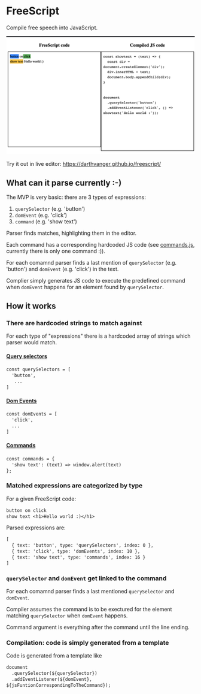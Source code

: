# FreeScript
Compile free speech into JavaScript.

![compilation demo](freescript.png?raw=true)

Try it out in live editor: https://darthvanger.github.io/freescript/

## What can it parse currently :-)
The MVP is very basic: there are 3 types of expressions:
1. `querySelector` (e.g. 'button')
2. `domEvent` (e.g. 'click')
3. `command` (e.g. 'show text')

Parser finds matches, highlighting them in the editor.

Each command has a corresponding hardcoded JS code  (see  [commands.js]( https://github.com/DarthVanger/freescript/blob/master/commands.js), currently there is only one command :)).

For each comamnd parser finds a last mention of `querySelector` (e.g. 'button') and `domEvent` (e.g. 'click')  in the text.

Complier simply generates JS code to execute the predefined command when `domEvent` happens for an element found by `querySelector`.

## How it works

### There are hardcoded strings to match against
For each type of "expressions" there is a hardcoded array of strings which parser would match.

#### [Query selectors](https://github.com/DarthVanger/freescript/blob/master/querySelectors.js)
```
const querySelectors = [
  'button',
   ...
]
```

#### [Dom Events](https://github.com/DarthVanger/freescript/blob/master/domEvents.js)
```
const domEvents = [
  'click',
  ...
]
```

#### [Commands](https://github.com/DarthVanger/freescript/blob/master/commands.js)
```
const commands = {
  'show text': (text) => window.alert(text)
};
```

### Matched expressions are categorized by type
For a given FreeScript code:
```
button on click
show text <h1>Hello world :)</h1>
```

Parsed expressions are:
```
[
  { text: 'button', type: 'querySelectors', index: 0 },
  { text: 'click', type: 'domEvents', index: 10 },
  { text: 'show text', type: 'commands', index: 16 }
]
```

### `querySelector` and `domEvent` get linked to the command

For each comamnd parser finds a last mentioned `querySelector` and `domEvent`.

Compiler assumes the command is to be exectured for the element matching `querySelector` when `domEvent` happens.

Command argument is everything after the command until the line ending. 

### Compilation: code is simply generated from a template
Code is generated from a template like
```
document
  .querySelector(${querySelector})
  .addEventListener(${domEvent}, ${jsFuntionCorrespondingToTheCommand});
```
